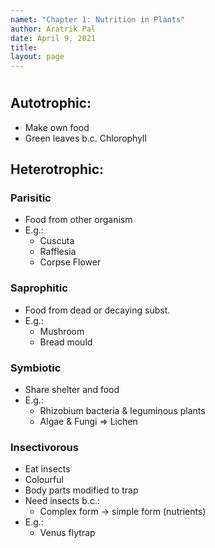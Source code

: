 ```yaml
---
namet: "Chapter 1: Nutrition in Plants"
author: Aratrik Pal
date: April 9, 2021
title:
layout: page
---
```


<h1></h1>

## Autotrophic:

- Make own food
- Green leaves b.c. Chlorophyll

## Heterotrophic:

### Parisitic
- Food from other  organism
- E.g.:
    * Cuscuta
    * Rafflesia
    * Corpse Flower
### Saprophitic
- Food from dead or decaying subst.
- E.g.:
    * Mushroom
    * Bread mould
### Symbiotic
- Share shelter and food
- E.g.:
    * Rhizobium bacteria & leguminous plants
    * Algae & Fungi => Lichen
### Insectivorous
- Eat insects
- Colourful
- Body parts modified to trap
- Need insects b.c.:
    * Complex form -> simple form (nutrients)
- E.g.:
    * Venus flytrap
